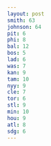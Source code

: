```yaml
---
layout: post
smith: 63
johnson: 64
pit: 6
phi: 8
bal: 12
bos: 5
lad: 6
was: 7
kan: 9
tam: 10
nyy: 9
cle: 7
tor: 6
stl: 9
min: 10
hou: 9
atl: 8
sdg: 6
---
```

